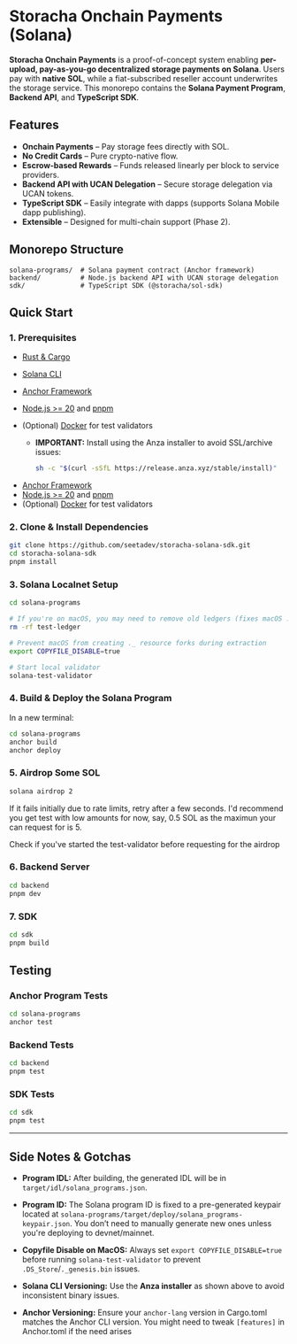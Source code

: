 # Storacha Onchain Payments (Solana)

**Storacha Onchain Payments** is a proof-of-concept system enabling **per-upload, pay-as-you-go decentralized storage payments on Solana**.
Users pay with **native SOL**, while a fiat-subscribed reseller account underwrites the storage service.
This monorepo contains the **Solana Payment Program**, **Backend API**, and **TypeScript SDK**.

## Features

* **Onchain Payments** – Pay storage fees directly with SOL.
* **No Credit Cards** – Pure crypto-native flow.
* **Escrow-based Rewards** – Funds released linearly per block to service providers.
* **Backend API with UCAN Delegation** – Secure storage delegation via UCAN tokens.
* **TypeScript SDK** – Easily integrate with dapps (supports Solana Mobile dapp publishing).
* **Extensible** – Designed for multi-chain support (Phase 2).

## Monorepo Structure

```
solana-programs/  # Solana payment contract (Anchor framework)
backend/          # Node.js backend API with UCAN storage delegation
sdk/              # TypeScript SDK (@storacha/sol-sdk)
```

## Quick Start

### **1. Prerequisites**

- [Rust & Cargo](https://www.rust-lang.org/tools/install)
- [Solana CLI](https://solana.com/docs/intro/installation)
- [Anchor Framework](https://www.anchor-lang.com/docs/installation)
- [Node.js >= 20](https://nodejs.org/en/) and [pnpm](https://pnpm.io/installation)
- (Optional) [Docker](https://www.docker.com/) for test validators

  * **IMPORTANT:** Install using the Anza installer to avoid SSL/archive issues:

    ```bash
    sh -c "$(curl -sSfL https://release.anza.xyz/stable/install)"
    ```
* [Anchor Framework](https://www.anchor-lang.com/docs/installation)
* [Node.js >= 20](https://nodejs.org/en/) and [pnpm](https://pnpm.io/installation)
* (Optional) [Docker](https://www.docker.com/) for test validators

### **2. Clone & Install Dependencies**

```bash
git clone https://github.com/seetadev/storacha-solana-sdk.git
cd storacha-solana-sdk
pnpm install
```

### **3. Solana Localnet Setup**

```bash
cd solana-programs

# If you're on macOS, you may need to remove old ledgers (fixes macOS ._genesis.bin errors)
rm -rf test-ledger

# Prevent macOS from creating ._ resource forks during extraction
export COPYFILE_DISABLE=true

# Start local validator
solana-test-validator
```

### **4. Build & Deploy the Solana Program**

In a new terminal:

```bash
cd solana-programs
anchor build
anchor deploy
```

### **5. Airdrop Some SOL**

```bash
solana airdrop 2
```

If it fails initially due to rate limits, retry after a few seconds. I'd recommend you get test with low amounts for now, say, 0.5 SOL as the maximun your can request for is 5.

Check if you've started the test-validator before requesting for the airdrop

### **6. Backend Server**

```bash
cd backend
pnpm dev
```

### **7. SDK**

```bash
cd sdk
pnpm build
```

## Testing

### **Anchor Program Tests**

```bash
cd solana-programs
anchor test
```

### **Backend Tests**

```bash
cd backend
pnpm test
```

### **SDK Tests**

```bash
cd sdk
pnpm test
```

---

## Side Notes & Gotchas

* **Program IDL:**
  After building, the generated IDL will be in `target/idl/solana_programs.json`.

* **Program ID:**
  The Solana program ID is fixed to a pre-generated keypair located at `solana-programs/target/deploy/solana_programs-keypair.json`.
  You don’t need to manually generate new ones unless you're deploying to devnet/mainnet.

* **Copyfile Disable on MacOS:**
  Always set `export COPYFILE_DISABLE=true` before running `solana-test-validator` to prevent `.DS_Store`/`._genesis.bin` issues.

* **Solana CLI Versioning:**
  Use the **Anza installer** as shown above to avoid inconsistent binary issues.

* **Anchor Versioning:**
  Ensure your `anchor-lang` version in Cargo.toml matches the Anchor CLI version.
  You might need to tweak `[features]` in Anchor.toml if the need arises

